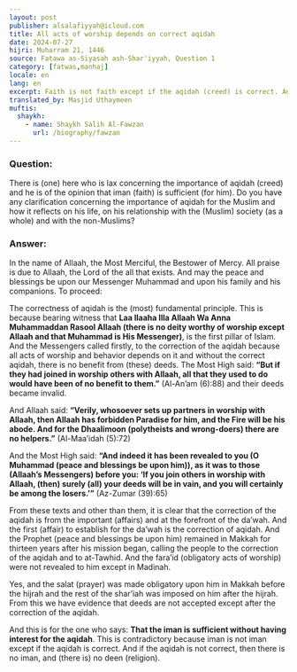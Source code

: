 ```yaml
---
layout: post
publisher: alsalafiyyah@icloud.com
title: All acts of worship depends on correct aqidah
date: 2024-07-27
hijri: Muharram 21, 1446
source: Fatawa as-Siyasah ash-Shar'iyyah, Question 1
category: [fatwas,manhaj]
locale: en
lang: en
excerpt: Faith is not faith except if the aqidah (creed) is correct. And if the aqidah is not correct, then there is no iman, and (there is) no deen (religion).
translated_by: Masjid Uthaymeen
muftis:
  shaykh: 
    - name: Shaykh Salih Al-Fawzan
      url: /biography/fawzan
---
```


### Question:
There is (one) here who is lax concerning the importance of aqidah (creed) and he is of the opinion that iman (faith) is sufficient (for him). Do you have any clarification concerning the importance of aqidah for the Muslim and how it reflects on his life, on his relationship with the (Muslim) society (as a whole) and with the non-Muslims?

### Answer: 
In the name of Allaah, the Most Merciful, the Bestower of Mercy. All praise is due to Allaah, the Lord of the all that exists. And may the peace and blessings be upon our Messenger Muhammad and upon his family and his companions. To proceed:

The correctness of aqidah is the (most) fundamental principle. This is because bearing witness that **Laa Ilaaha Illa Allaah Wa Anna Muhammaddan Rasool Allaah (there is no deity worthy of worship except Allaah and that Muhammad is His Messenger)**, is the first pillar of Islam. And the Messengers called firstly, to the correction of the aqidah because all acts of worship and behavior depends on it and without the correct aqidah, there is no benefit from (these) deeds. The Most High said: **“But if they had joined in worship others with Allaah, all that they used to do would have been of no benefit to them.”** (Al-An’am (6):88) and their deeds became invalid.

And Allaah said: **“Verily, whosoever sets up partners in worship with Allaah, then Allaah has forbidden Paradise for him, and the Fire will be his abode. And for the Dhaalimoon (polytheists and wrong-doers) there are no helpers.”** (Al-Maa’idah (5):72)

And the Most High said: **“And indeed it has been revealed to you (O Muhammad (peace and blessings be upon him)), as it was to those (Allaah’s Messengers) before you: ‘If you join others in worship with Allaah, (then) surely (all) your deeds will be in vain, and you will certainly be among the losers.’”** (Az-Zumar (39):65)

From these texts and other than them, it is clear that the correction of the aqidah is from the important (affairs) and at the forefront of the da’wah. And the first (affair) to establish for the da’wah is the correction of aqidah. And the Prophet (peace and blessings be upon him) remained in Makkah for thirteen years after his mission began, calling the people to the correction of the aqidah and to at-Tawhid. And the fara’id (obligatory acts of worship) were not revealed to him except in Madinah.

Yes, and the salat (prayer) was made obligatory upon him in Makkah before the hijrah and the rest of the shar’iah was imposed on him after the hijrah. From this we have evidence that deeds are not accepted except after the correction of the aqidah.

And this is for the one who says: **That the iman is sufficient without having interest for the aqidah**. This is contradictory because iman is not iman except if the aqidah is correct. And if the aqidah is not correct, then there is no iman, and (there is) no deen (religion).
